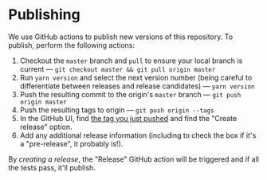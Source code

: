 # Publishing

We use GitHub actions to publish new versions of this repository. To publish, perform the following actions:

1. Checkout the `master` branch and `pull` to ensure your local branch is current — `git checkout master && git pull origin master`
2. Run `yarn version` and select the next version number (being careful to differentiate between releases and release candidates) — `yarn version`
3. Push the resulting commit to the origin's `master` branch — `git push origin master`
4. Push the resulting tags to origin — `git push origin --tags`
5. In the GitHub UI, find [the tag you just pushed](https://github.com/Netflix/x-element/tags) and find the "Create release" option.
6. Add any additional release information (including to check the box if it's a "pre-release", it probably is!).

By _creating a release_, the "Release" GitHub action will be triggered and if all the tests pass, it'll publish.
